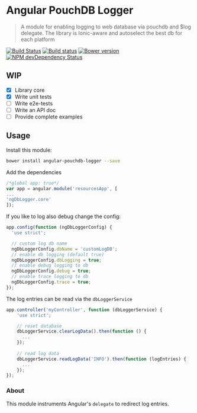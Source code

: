 # Angular PouchDB Logger 

> A module for enabling logging to web database via pouchdb and $log delegate. The library is Ionic-aware and autoselect the best db for each platform

[![Build Status](https://travis-ci.org/hypery2k/angular-pouchdb-logger.svg?branch=master)](https://travis-ci.org/hypery2k/angular-pouchdb-logger)
[![Build status](https://ci.appveyor.com/api/projects/status/qbdypq5n7p4x3i78?svg=true)](https://ci.appveyor.com/project/hypery2k/angular-pouchdb-logger)
[![Bower version](https://badge.fury.io/bo/angular-pouchdb-logger.svg)](http://badge.fury.io/bo/angular-pouchdb-logger)
[![ NPM devDependency Status](https://david-dm.org/hypery2k/angular-pouchdb-logger/dev-status.svg)](https://david-dm.org/hypery2k/angular-pouchdb-logger#info=devDependencies)

## WIP
- [x] Library core
- [x] Write unit tests
- [ ] Write e2e-tests
- [ ] Write an API doc
- [ ] Provide complete examples

## Usage

Install this module:

```bash
bower install angular-pouchdb-logger --save
```

Add the dependencies

```javascript
/*global app: true*/
var app = angular.module('resourcesApp', [
...
'ngDbLogger.core'
]);
```

If you like to log also debug change the config:

```javascript
app.config(function (ngDbLoggerConfig) {
  'use strict';

  // custom log db name
  ngDbLoggerConfig.dbName = 'customLogDB';
  // enable db logging (default true)
  ngDbLoggerConfig.dbLogging = true;
  // enable debug logging to db
  ngDbLoggerConfig.debug = true;
  // enable trace logging to db
  ngDbLoggerConfig.trace = true;
});

```

The log entries can be read via the `dbLoggerService`

```javascript
app.controller('myController', function (dbLoggerService) {
    'use strict';

    // reset database
    dbLoggerService.clearLogData().then(function () {
      ...
    });
    
    // read log data 
    dbLoggerService.readLogData('INFO').then(function (logEntries) {
      ...
    });
});
```

### About

This module instruments Angular's `delegate` to redirect log entries.
